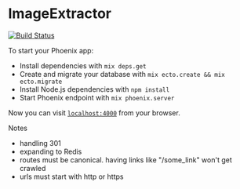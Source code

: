 # ImageExtractor
[![Build Status](https://semaphoreci.com/api/v1/tracehelms/image_extractor/branches/master/badge.svg)](https://semaphoreci.com/tracehelms/image_extractor)

To start your Phoenix app:

  * Install dependencies with `mix deps.get`
  * Create and migrate your database with `mix ecto.create && mix ecto.migrate`
  * Install Node.js dependencies with `npm install`
  * Start Phoenix endpoint with `mix phoenix.server`

Now you can visit [`localhost:4000`](http://localhost:4000) from your browser.


Notes
- handling 301
- expanding to Redis
- routes must be canonical. having links like "/some_link" won't get crawled
- urls must start with http or https
